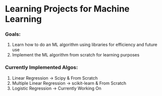 # Learning Projects for Machine Learning

### Goals:
1. Learn how to do an ML algorithm using libraries for efficiency and future use
2. Implement the ML algorithm from scratch for learning purposes

### Currently Implemented Algos:

1. Linear Regression -> Scipy & From Scratch
2. Multiple Linear Regression -> scikit-learn & From Scratch
3. Logistic Regression -> Currently Working On
